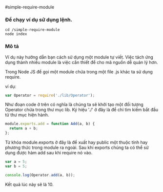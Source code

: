 #simple-require-module

### Để chạy ví dụ sử dụng lệnh.

```
cd /simple-require-module
node index
```

### Mô tả

Ví dụ này hướng dẫn bạn cách sử dụng một module tự viết. Việc tách ứng dụng
thành nhiều module là việc cần thiết để cho mã nguồn dễ quản lý hơn.

Trong Node JS để gọi một module chứa trong một file .js khác ta sử dụng require.


ví dụ:

```javascript
var Operator = require('./lib/Operator');
```

Như đoạn code ở trên có nghĩa là chúng ta sẽ khởi tạo một đối tượng Operator
chứa trong thư mục lib. Ký hiệu './' ở đây là để chỉ tìm kiếm bắt đầu từ thư
mục hiện hành.

```javascript
module.exports.add = function Add(a, b) {
  return a + b;
};
```

Từ khóa module.exports ở đây là để xuất hay public một thuộc tính hay phương thức trong module ra ngoài. Sau khi exports chúng ta có thể sử dụng được hàm
add sau khi require nó vào.

```javascript
var a = 5;
var b = 5;

console.log(Operator.add(a, b));
```

Kết quả lúc này sẽ là 10.
